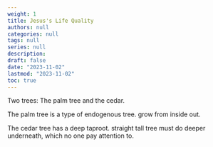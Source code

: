 ```yaml
---
weight: 1
title: Jesus's Life Quality
authors: null
categories: null
tags: null
series: null
description: 
draft: false
date: "2023-11-02"
lastmod: "2023-11-02"
toc: true
---
```


<!--more-->

Two trees: The palm tree and the cedar.

The palm tree is a type of endogenous tree.  grow from inside out.

The cedar tree has a deep taproot.  straight tall tree must do deeper underneath, which no one pay attention to.